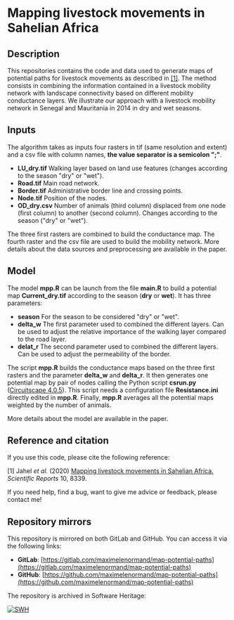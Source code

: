 # Mapping livestock movements in Sahelian Africa 

## Description  

This repositories contains the code and data used to generate maps of potential 
paths for livestock movements as described in 
[[1]](https://www.nature.com/articles/s41598-020-65132-8). The method consists 
in combining the information contained in a livestock mobility network with 
landscape connectivity based on different mobility conductance layers. We 
illustrate our approach with a livestock mobility network in Senegal and 
Mauritania in 2014 in dry and wet seasons.               

## Inputs

The algorithm takes as inputs four rasters in tif (same resolution and extent) 
and a csv file with column names, **the value separator is a semicolon ";"**.  

* **LU_dry.tif** Walking layer based on land use features (changes according to the season "dry" or "wet").
* **Road.tif** Main road network.
* **Border.tif** Administrative border line and crossing points.
* **Node.tif** Position of the nodes.
* **OD_dry.csv** Number of animals (third column) displaced from one node (first column) to another (second column). Changes according to the season ("dry" or "wet").

The three first rasters are combined to build the conductance map. The fourth 
raster and the csv file are used to build the mobility network. More details 
about the data sources and preprocessing are available in the paper.
   
## Model

The model **mpp.R** can be launch from the file **main.R** to build a potential 
map **Current_dry.tif** according to the season (**dry** or **wet**). It has 
three parameters:

* **season** For the season to be considered "dry" or "wet".
* **delta_w** The first parameter used to combined the different layers. Can be used to adjust the relative importance of the walking layer compared to the road layer.
* **delat_r** The second parameter used to combined the different layers. Can be used to adjust the permeability of the border.

The script **mpp.R** builds the conductance maps based on the three first 
rasters and the parameter **delta_w** and **delta_r**. It then generates one 
potential map by pair of nodes calling the Python script **csrun.py** 
([Circuitscape 4.0.5](https://pypi.org/project/Circuitscape/)). This script 
needs a configuration file **Resistance.ini** directly edited in **mpp.R**. 
Finally, **mpp.R** averages all the potential maps weighted by the number of 
animals. 
   
More details about the model are available in the paper.

## Reference and citation

If you use this code, please cite the following reference:

[1] Jahel *et al.* (2020) [Mapping livestock movements in Sahelian Africa.](https://www.nature.com/articles/s41598-020-65132-8) 
*Scientific Reports* 10, 8339.

If you need help, find a bug, want to give me advice or feedback, please contact me!

## Repository mirrors

This repository is mirrored on both GitLab and GitHub. You can access it via the following links:

- **GitLab**: [https://gitlab.com/maximelenormand/map-potential-paths](https://gitlab.com/maximelenormand/map-potential-paths)  
- **GitHub**: [https://github.com/maximelenormand/map-potential-paths](https://github.com/maximelenormand/map-potential-paths)  

The repository is archived in Software Heritage:

[![SWH](https://archive.softwareheritage.org/badge/origin/https://github.com/maximelenormand/map-potential-paths/)](https://archive.softwareheritage.org/browse/origin/?origin_url=https://github.com/maximelenormand/map-potential-paths)
